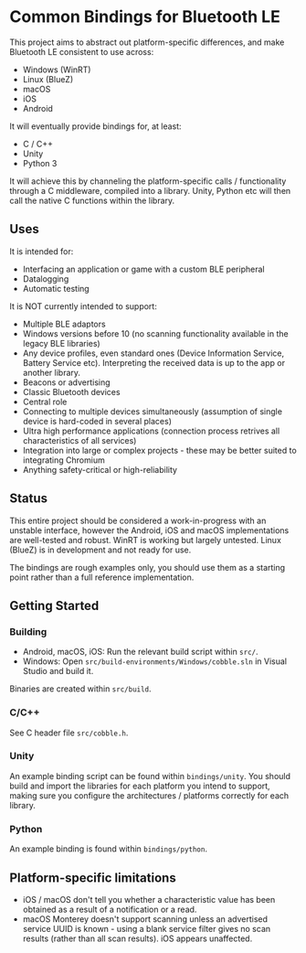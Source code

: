 # Common Bindings for Bluetooth LE

This project aims to abstract out platform-specific differences, and make Bluetooth LE consistent to use across:

* Windows (WinRT)
* Linux (BlueZ)
* macOS
* iOS
* Android

It will eventually provide bindings for, at least:

* C / C++
* Unity
* Python 3

It will achieve this by channeling the platform-specific calls / functionality through a C middleware, compiled into a library. Unity, Python etc will then call the native C functions within the library.

## Uses

It is intended for:

* Interfacing an application or game with a custom BLE peripheral
* Datalogging
* Automatic testing

It is NOT currently intended to support:

* Multiple BLE adaptors
* Windows versions before 10 (no scanning functionality available in the legacy BLE libraries)
* Any device profiles, even standard ones (Device Information Service, Battery Service etc). Interpreting the received data is up to the app or another library.
* Beacons or advertising
* Classic Bluetooth devices
* Central role
* Connecting to multiple devices simultaneously (assumption of single device is hard-coded in several places)
* Ultra high performance applications (connection process retrives all characteristics of all services)
* Integration into large or complex projects - these may be better suited to integrating Chromium
* Anything safety-critical or high-reliability

## Status

This entire project should be considered a work-in-progress with an unstable interface, however the Android, iOS and macOS implementations are well-tested and robust. WinRT is working but largely untested. Linux (BlueZ) is in development and not ready for use.

The bindings are rough examples only, you should use them as a starting point rather than a full reference implementation.

## Getting Started

### Building

* Android, macOS, iOS: Run the relevant build script within `src/`.
* Windows: Open `src/build-environments/Windows/cobble.sln` in Visual Studio and build it.
 
Binaries are created within `src/build`.
 
### C/C++

See C header file `src/cobble.h`.

### Unity

An example binding script can be found within `bindings/unity`. You should build and import the libraries for each platform you intend to support, making sure you configure the architectures / platforms correctly for each library.

### Python

An example binding is found within `bindings/python`.


## Platform-specific limitations

* iOS / macOS don't tell you whether a characteristic value has been obtained as a result of a notification or a read.
* macOS Monterey doesn't support scanning unless an advertised service UUID is known - using a blank service filter gives no scan results (rather than all scan results). iOS appears unaffected.

